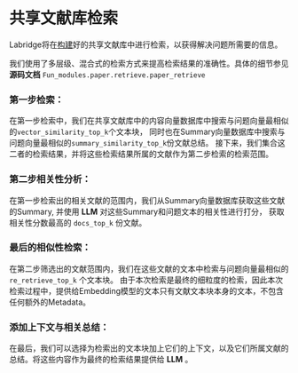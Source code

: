 # 共享文献库检索

Labridge将在[构建](store.md)好的共享文献库中进行检索，以获得解决问题所需要的信息。

我们使用了多层级、混合式的检索方式来提高检索结果的准确性。具体的细节参见 **源码文档** `Fun_modules.paper.retrieve.paper_retrieve`

### 第一步检索：
在第一步检索中，我们在共享文献库中的内容向量数据库中搜索与问题向量最相似的`vector_similarity_top_k`个文本块，
同时也在Summary向量数据库中搜索与问题向量最相似的`summary_similarity_top_k`份文献总结。
接下来，我们集合这二者的检索结果，并将这些检索结果所属的文献作为第二步检索的检索范围。

### 第二步相关性分析：
在第一步检索出的相关文献的范围内，我们从Summary向量数据库获取这些文献的Summary, 并使用 **LLM** 对这些Summary和问题文本的相关性进行打分，
获取相关性分数最高的 `docs_top_k` 份文献。

### 最后的相似性检索：
在第二步筛选出的文献范围内，我们在这些文献的文本中检索与问题向量最相似的 `re_retrieve_top_k` 个文本块。
由于本次检索是最终的细粒度的检索，因此本次检索过程中，提供给Embedding模型的文本只有文献文本块本身的文本，不包含任何额外的Metadata。

### 添加上下文与相关总结：
在最后，我们可以选择为检索出的文本块加上它们的上下文，以及它们所属文献的总结。将这些内容作为最终的检索结果提供给 **LLM** 。

